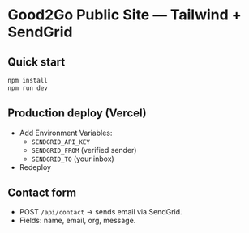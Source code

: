 # Good2Go Public Site — Tailwind + SendGrid

## Quick start
```bash
npm install
npm run dev
```

## Production deploy (Vercel)
- Add Environment Variables:
  - `SENDGRID_API_KEY`
  - `SENDGRID_FROM` (verified sender)
  - `SENDGRID_TO` (your inbox)
- Redeploy

## Contact form
- POST `/api/contact` → sends email via SendGrid.
- Fields: name, email, org, message.
